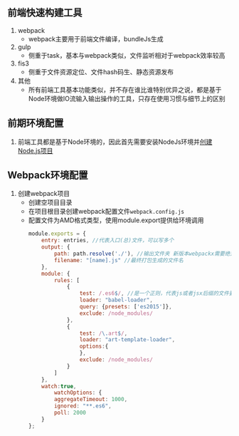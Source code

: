 
## 前端快速构建工具
1. webpack
    * webpack主要用于前端文件编译，bundleJs生成
2. gulp
    * 侧重于task，基本与webpack类似，文件监听相对于webpack效率较高
3. fis3
    * 侧重于文件资源定位、文件hash码生、静态资源发布
4. 其他
    * 所有前端工具基本功能类似，并不存在谁比谁特别优异之说，都是基于Node环境做IO流输入输出操作的工具，只存在使用习惯与细节上的区别

## 前期环境配置
1. 前端工具都是基于Node环境的，因此首先需要安装NodeJs环境并[创建Node.js项目](./NodeJs项目创建.md)


## Webpack环境配置
1. 创建webpack项目
    * 创建空项目目录
    * 在项目根目录创建webpack配置文件`webpack.config.js`
    * 配置文件为AMD格式类型，使用module.export提供给环境调用
        ```js
        module.exports = {
            entry: entries, //代表入口(总)文件，可以写多个
            output: {
                path: path.resolve('./'), //输出文件夹 新版本webpackx需要绝对路径，从项目根目录开始/cross-framework/dist
                filename: "[name].js" //最终打包生成的文件名
            },
            module: {
                rules: [
                    {
                        test: /.es6$/, //是一个正则，代表js或者jsx后缀的文件要使用下面的loader
                        loader: "babel-loader",
                        query: {presets: ['es2015']},
                        exclude: /node_modules/
                    },
                    {
                        test: /\.art$/,
                        loader: "art-template-loader",
                        options:{
                        },
                        exclude: /node_modules/
                    }
                ]
            },
            watch:true,
                watchOptions: {
                aggregateTimeout: 1000,
                ignored: "**.es6",
                poll: 2000
            }
        };
        ```
